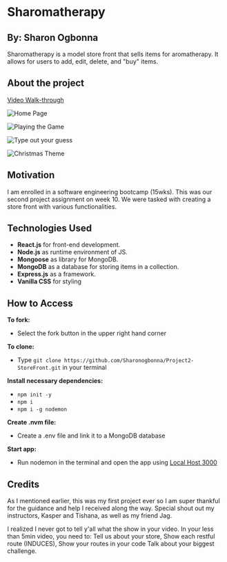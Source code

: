 # Sharomatherapy
## By: Sharon Ogbonna
Sharomatherapy is a model store front that sells items for aromatherapy. It allows for users to add, edit, delete, and "buy" items. 

## About the project 
[Video Walk-through]()
<!-- [Live Link]() -->

![Home Page]()

![Playing the Game](./images/inGame.png)

![Type out your guess](./images/typeGuess.png)

![Christmas Theme](./images/holidayTheme.png)

## Motivation
I am enrolled in a software engineering bootcamp (15wks). This was our second project assignment on week 10. We were tasked with creating a store front with various functionalities. 

## Technologies Used

* **React.js** for front-end development.
* **Node.js** as runtime environment of JS.
* **Mongoose** as library for MongoDB.
* **MongoDB** as a database for storing items in a collection.
* **Express.js** as a framework.
* **Vanilla CSS** for styling

## How to Access
**To fork:**
* Select the fork button in the upper right hand corner

**To clone:** 
* Type `git clone https://github.com/Sharonogbonna/Project2-StoreFront.git` in your terminal

**Install necessary dependencies:**
* `npm init -y`
* `npm i`
* `npm i -g nodemon`

**Create .nvm file:**
* Create a .env file and link it to a MongoDB database

**Start app:**
* Run nodemon in the terminal and open the app using [Local Host 3000](http://localhost:3000)

## Credits
As I mentioned earlier, this was my first project ever so I am super thankful for the guidance and help I received along the way. Special shout out my instructors, Kasper and Tishana, as well as my friend Jag. 


 I realized I never got to tell y'all what the show in your video. In your less than 5min video, you need to:
Tell us about your store,
 Show each restful route (INDUCES),
Show your routes in your code
Talk about your biggest challenge.